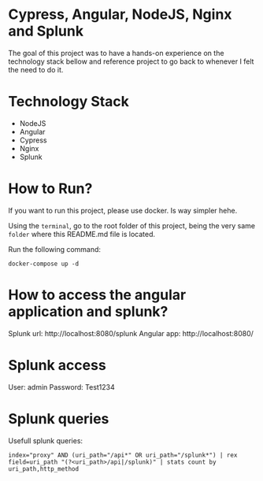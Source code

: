 # Cypress, Angular, NodeJS, Nginx and Splunk

The goal of this project was to have a hands-on experience on the technology stack bellow and reference project to go back to whenever I felt the need to do it.

# Technology Stack

- NodeJS
- Angular
- Cypress
- Nginx
- Splunk

# How to Run?

If you want to run this project, please use docker. Is way simpler hehe.

Using the `terminal`, go to the root folder of this project, being the very same `folder` where this README.md file is located.

Run the following command:
```
docker-compose up -d
```

# How to access the angular application and splunk?

Splunk url: http://localhost:8080/splunk
Angular app: http://localhost:8080/

# Splunk access

User: admin
Password: Test1234

# Splunk queries

Usefull splunk queries:

```
index="proxy" AND (uri_path="/api*" OR uri_path="/splunk*") | rex field=uri_path "(?<uri_path>/api|/splunk)" | stats count by uri_path,http_method
```
